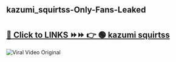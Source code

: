 
 ## kazumi_squirtss-Only-Fans-Leaked

# <h2><a href="https://clipsfans.com/kazumi_squirtss&ref=git">🔗 Click to LINKS ⏩⏩ 👉 🟢 kazumi squirtss </a></h2>

<a href="https://clipsfans.com/kazumi_squirtss&ref=git" rel="nofollow" data-target="animated-image.originalLink"><img src="https://i.ibb.co.com/xMMVF88/686577567.gif" alt="Viral Video Original" style="max-width: 100%; display: inline-block;" data-target="animated-image.originalImage"></a>
